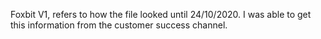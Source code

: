 Foxbit V1, refers to how the file looked until 24/10/2020. I was able to get this information from the customer success channel. 


